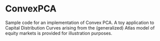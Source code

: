 # ConvexPCA
Sample code for an implementation of Convex PCA. A toy application to Capital Distribution Curves arising from the (generalized) Atlas model of equity markets is provided for illustration purposes.
